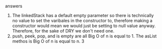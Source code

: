 answers
1. The linkedStack has a default empty parameter so there is technically no value to set the varibales in the constructor to, therefore making a constructor would mean we 
would just be setting to  null value anyway. Therefore, for the sake of DRY we don't need one.
2. push, peek, pop, and is empty are all Big O of n is equal to 1. The asList methos is Big O of n is equal to n. 
3